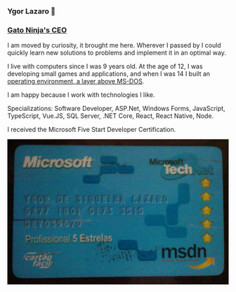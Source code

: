 ### Ygor Lazaro 👋
### [Gato Ninja's CEO](http://www.gatoninja.com.br)

I am moved by curiosity, it brought me here. Wherever I passed by I could quickly learn new solutions to problems and implement it in an optimal way. 

I live with computers since I was 9 years old. At the age of 12, I was developing small games and applications, and when I was 14 I built an [operating environment, a layer above MS-DOS](https://github.com/ygorlazaro/osb).

I am happy because I work with technologies I like.

Specializations: Software Developer, ASP.Net, Windows Forms, JavaScript, TypeScript, Vue.JS, SQL Server, .NET Core, React, React Native, Node. 

I received the Microsoft Five Start Developer Certification.

![MSDN 5 Star Professional Card](https://github.com/ygorlazaro/ygorlazaro/blob/master/card.jpeg)